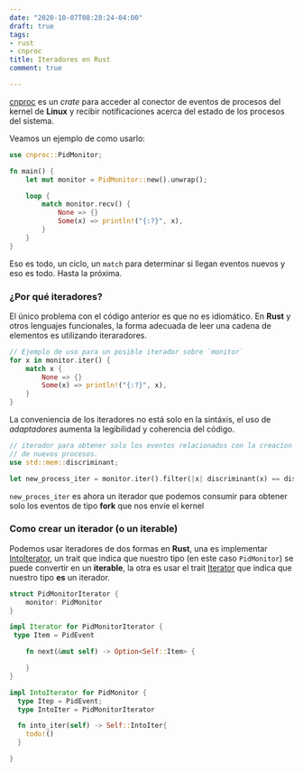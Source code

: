 ```yaml
---
date: "2020-10-07T08:28:24-04:00"
draft: true
tags:
- rust
- cnproc
title: Iteradores en Rust
comment: true

---
```


[cnproc](https://github.com/yorodm/cnproc-rs) es un *crate* para
acceder al conector de eventos de procesos del kernel de **Linux** y
recibir notificaciones acerca del estado de los procesos del sistema.

Veamos un ejemplo de como usarlo:

```rust
use cnproc::PidMonitor;

fn main() {
    let mut monitor = PidMonitor::new().unwrap();

    loop {
        match monitor.recv() {
            None => {}
            Some(x) => println!("{:?}", x),
        }
    }
}
```

Eso es todo, un ciclo, un `match` para determinar si llegan eventos
nuevos y eso es todo. Hasta la próxima.

### ¿Por qué iteradores?

El único problema con el código anterior es que no es idiomático. En
**Rust** y otros lenguajes funcionales, la forma adecuada de leer una
cadena de elementos es utilizando iteraradores.


```rust
// Ejemplo de uso para un posible iterador sobre `monitor`
for x in monitor.iter() {
	match x {
		None => {}
		Some(x) => println!("{:?}", x),
	}
}
```

La conveniencia de los iteradores no está solo en la sintáxis, el uso
de *adaptadores* aumenta la legibilidad y coherencia del código.

```rust
// iterador para obtener solo los eventos relacionados con la creacíon
// de nuevos procesos.
use std::mem::discriminant;

let new_process_iter = monitor.iter().filter(|x| discriminant(x) == discriminant(PidEvents::Fork(-1)))
```

`new_proces_iter` es ahora un iterador que podemos consumir para
obtener solo los eventos de tipo **fork** que nos envíe el kernel

### Como crear un iterador (o un iterable)

Podemos usar iteradores de dos formas en **Rust**, una es implementar
[IntoIterator](https://doc.rust-lang.org/std/iter/trait.IntoIterator.html),
un trait que indica que nuestro tipo (en este caso `PidMonitor`) se
puede convertir en un **iterable**, la otra es usar el trait
[Iterator](https://doc.rust-lang.org/std/iter/trait.Iterator.html) que
indica que nuestro tipo **es** un iterador.


```rust
struct PidMonitorIterator {
	monitor: PidMonitor
}

impl Iterator for PidMonitorIterator {
 type Item = PidEvent

	fn next(&mut self) -> Option<Self::Item> {

	}
}
```


```rust
impl IntoIterator for PidMonitor {
  type Itep = PidEvent;
  type IntoIter = PidMonitorIterator

  fn into_iter(self) -> Self::IntoIter{
	todo!()
  }

}
```
